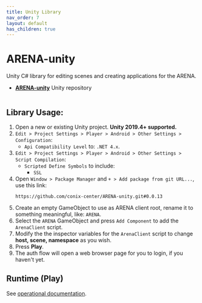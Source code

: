 ```yaml
---
title: Unity Library
nav_order: 7
layout: default
has_children: true
---
```


# ARENA-unity
Unity C# library for editing scenes and creating applications for the ARENA.
- [**ARENA-unity**](https://github.com/conix-center/ARENA-unity) Unity repository

<img alt="" src="/assets/img/unity/arena-unity-demo.gif">

## Library Usage:
1. Open a new or existing Unity project. **Unity 2019.4+ supported.**
1. `Edit > Project Settings > Player > Android > Other Settings > Configuration`:
    - `Api Compatibility Level` to: `.NET 4.x`.
1. `Edit > Project Settings > Player > Android > Other Settings > Script Compilation`:
    - `Scripted Define Symbols` to include:
        - `SSL`
1. Open `Window > Package Manager` and `+ > Add package from git URL...`, use this link:
    ```
    https://github.com/conix-center/ARENA-unity.git#0.0.13
    ```
1. Create an empty GameObject to use as ARENA client root, rename it to something meaningful, like: `ARENA`.
1. Select the `ARENA` GameObject and press `Add Component` to add the `ArenaClient` script.
1. Modify the the inspector variables for the `ArenaClient` script to change **host, scene, namespace** as you wish.
1. Press **Play**.
1. The auth flow will open a web browser page for you to login, if you haven't yet.

## Runtime (Play)
See [operational documentation](/content/unity/runtime).
